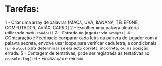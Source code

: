 # Tarefas:
1 - Criar uma array de palavras [MAÇA, UVA, BANANA, TELEFONE, COMPUTADOR, AVIÃO, CARRO]
2 - Escolher uma palavra aleatória utilizando `Math.random()`
3 - Entrada do jogador via `prompt()`
4 - COmparação e Feedback: comparar cada letra da palavra do jogador com a palavra secreta, envolve usar loops para verificar cada letra, e condicionais (`if` e `else`) para determinar se ela está correta, incorreta, ou na posição errada.
5 - Contagem de tentativas, pode ser registrada as tentativas no `console.log()`
6 - Finalização e reinício


